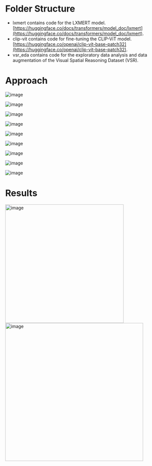 # Folder Structure
* lxmert contains code for the LXMERT model. [https://huggingface.co/docs/transformers/model_doc/lxmert](https://huggingface.co/docs/transformers/model_doc/lxmert).
* clip-vit contains code for fine-tuning the CLIP-ViT model. [https://huggingface.co/openai/clip-vit-base-patch32](https://huggingface.co/openai/clip-vit-base-patch32).
* vsr_eda contains code for the exploratory data analysis and data augmentation of the Visual Spatial Reasoning Dataset (VSR).
  
# Approach
  
![image](https://github.com/esyker/Fine-tuning-Vision-Language-Models/assets/50277636/136fe38f-1a60-405a-b516-a526b5a0734a)

![image](https://github.com/esyker/Fine-tuning-Vision-Language-Models/assets/50277636/59813815-c87c-4582-b102-c2a814d744ec)

![image](https://github.com/esyker/Fine-tuning-Vision-Language-Models/assets/50277636/309ad288-7b4b-4bdd-bff6-628a7a642fec)

![image](https://github.com/esyker/Fine-tuning-Vision-Language-Models/assets/50277636/1aa6d3a6-e415-4bcf-8ef2-e776566f5e63)

![image](https://github.com/esyker/Fine-tuning-Vision-Language-Models/assets/50277636/5c3f9e53-4e14-4d90-9ecb-8784c7c95642)

![image](https://github.com/esyker/Fine-tuning-Vision-Language-Models/assets/50277636/f143af4a-a103-40b9-8619-604c521201e8)

![image](https://github.com/esyker/Fine-tuning-Vision-Language-Models/assets/50277636/0e340a88-fad2-48ab-9848-bd9696e19c3f)

![image](https://github.com/esyker/Fine-tuning-Vision-Language-Models/assets/50277636/d1ad75a4-1d00-4c9b-8574-7254ef18acd3)

![image](https://github.com/esyker/Fine-tuning-Vision-Language-Models/assets/50277636/839ca14c-b802-4b64-857a-abc223870432)

# Results

<img width="376" alt="image" src="https://github.com/esyker/Fine-tuning-Vision-Language-Models/assets/50277636/38bc9b52-e7ad-4446-8e59-4f46c58f3886">

<img width="438" alt="image" src="https://github.com/esyker/Fine-tuning-Vision-Language-Models/assets/50277636/db1b626d-a634-4a8d-afc1-bb31b6582333">










